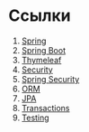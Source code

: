 # Ссылки
1. [Spring]()
2. [Spring Boot]()
3. [Thymeleaf]()
4. [Security]()
5. [Spring Security]()
6. [ORM]()
7. [JPA]()
8. [Transactions]()
9. [Testing]()

